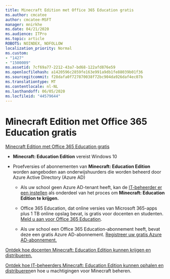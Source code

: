 ```yaml
---
title: Minecraft Edition met Office 365 Education gratis
ms.author: cmcatee
author: cmcatee-MSFT
manager: mnirkhe
ms.date: 04/21/2020
ms.audience: ITPro
ms.topic: article
ROBOTS: NOINDEX, NOFOLLOW
localization_priority: Normal
ms.custom:
- "1427"
- "1500009"
ms.assetid: 7cf69a77-2212-43a7-bd68-122afd876e59
ms.openlocfilehash: a1420596c2859fe163e991a9db1fe88039b01f36
ms.sourcegitcommit: f28dafa0f727870038f72bc904da926daf4ec07b
ms.translationtype: MT
ms.contentlocale: nl-NL
ms.lasthandoff: 06/05/2020
ms.locfileid: "44579644"
---
```

# <a name="minecraft-edition-with-office-365-education-for-free"></a>Minecraft Edition met Office 365 Education gratis

[Minecraft Edition met Office 365 Education gratis](https://docs.microsoft.com/education/windows/get-minecraft-for-education)
  
- **Minecraft: Education Edition** vereist Windows 10

- Proefversies of abonnementen van **Minecraft: Education Edition** worden aangeboden aan onderwijshuurders die worden beheerd door Azure Active Directory (Azure AD)

  - Als uw school geen Azure AD-tenant heeft, kan de [IT-beheerder er een instellen](https://docs.microsoft.com/education/windows/school-get-minecraft) als onderdeel van het proces om **Minecraft: Education Edition te krijgen.**

  - Office 365 Education, dat online versies van Microsoft 365-apps plus 1 TB online opslag bevat, is gratis voor docenten en studenten. [Meld u aan voor Office 365 Education](https://products.office.com/academic/office-365-education-plan).

  - Als uw school een Office 365 Education-abonnement heeft, bevat deze een gratis Azure AD-abonnement. [Registreer uw gratis Azure AD-abonnement.](https://msdn.microsoft.com/library/windows/hardware/mt703369%28v=vs.85%29.aspx)

[Ontdek hoe docenten Minecraft: Education Edition kunnen krijgen en distribueren.](https://docs.microsoft.com/education/windows/teacher-get-minecraft)
  
[Ontdek hoe IT-beheerders Minecraft: Education Edition kunnen ophalen en distribueren](https://docs.microsoft.com/education/windows/school-get-minecraft)en hoe u machtigingen voor Minecraft beheren.